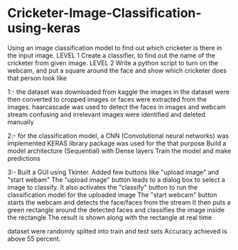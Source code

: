 # Cricketer-Image-Classification-using-keras

Using an image classification model to find out which cricketer is there in the input image.
LEVEL 1
Create a classifier, to find out the name of the cricketer from given image.
LEVEL 2
Write a python script to turn on the webcam, and put a square around the face and show which 
cricketer does that person look like


1:- the dataset was downloaded from kaggle
    the images in the dataset were then converted to cropped images or faces were extracted from the images.
    haarcascade was used to detect the faces in images and webcam stream
    confusing and irrelevant images were identified and deleted manually

2:- for the classification model, a CNN (Convolutional neural networks) was implemented
    KERAS library package was used for the that purpose
    Build a model architecture (Sequential) with Dense layers
    Train the model and make predictions
    
3:- Built a GUI using Tkinter. Added few buttons like "upload image" and "start webam"
    The "upload image" button leads to a dialog box to select a image to classify.
    It also activates the "classify" button to run the classification model for the uploaded image
    The "start webcam" button starts the webcam and detects the face/faces from the stream
    It then puts a green rectangle around the detected faces and classifies the image inside the rectangle
    The result is shown along with the rectangle at real time
    
dataset were randomly splited into train and test sets
Accuracy achieved is above 55 percent.
